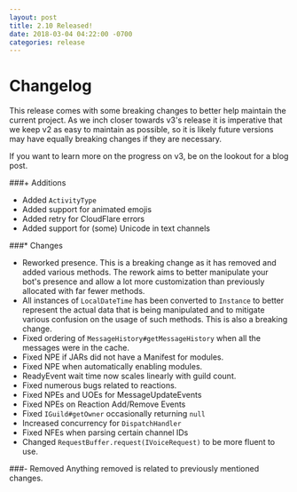 ```yaml
---
layout: post
title: 2.10 Released!
date: 2018-03-04 04:22:00 -0700
categories: release
---
```

# Changelog
This release comes with some breaking changes to better help maintain the current project. As we inch closer towards
v3's release it is imperative that we keep v2 as easy to maintain as possible, so it is likely future versions may have
equally breaking changes if they are necessary.

If you want to learn more on the progress on v3, be on the lookout for a blog post.

###\+ Additions
* Added `ActivityType`
* Added support for animated emojis
* Added retry for CloudFlare errors
* Added support for (some) Unicode in text channels

###\* Changes
* Reworked presence. This is a breaking change as it has removed and added various methods. The rework aims to better
manipulate your bot's presence and allow a lot more customization than previously allocated with far fewer methods.
* All instances of `LocalDateTime` has been converted to `Instance` to better represent the actual data that is being
manipulated and to mitigate various confusion on the usage of such methods. This is also a breaking change.
* Fixed ordering of `MessageHistory#getMessageHistory` when all the messages were in the cache.
* Fixed NPE if JARs did not have a Manifest for modules.
* Fixed NPE when automatically enabling modules.
* ReadyEvent wait time now scales linearly with guild count.
* Fixed numerous bugs related to reactions.
* Fixed NPEs and UOEs for MessageUpdateEvents
* Fixed NPEs on Reaction Add/Remove Events
* Fixed `IGuild#getOwner` occasionally returning `null`
* Increased concurrency for `DispatchHandler`
* Fixed NFEs when parsing certain channel IDs
* Changed `RequestBuffer.request(IVoiceRequest)` to be more fluent to use.

###\- Removed
Anything removed is related to previously mentioned changes.
